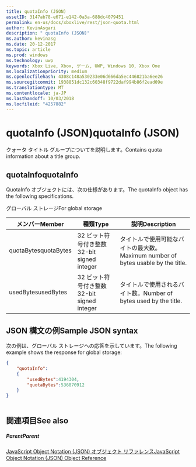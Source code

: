 ```yaml
---
title: quotaInfo (JSON)
assetID: 3147ab78-e671-e142-0a3a-688dc4079451
permalink: en-us/docs/xboxlive/rest/json-quota.html
author: KevinAsgari
description: " quotaInfo (JSON)"
ms.author: kevinasg
ms.date: 20-12-2017
ms.topic: article
ms.prod: windows
ms.technology: uwp
keywords: Xbox Live, Xbox, ゲーム, UWP, Windows 10, Xbox One
ms.localizationpriority: medium
ms.openlocfilehash: 4308c148a530233e06d666da5ec446821ba6ee26
ms.sourcegitcommit: 1938851dc132c60348f9722daf994b86f2ead09e
ms.translationtype: MT
ms.contentlocale: ja-JP
ms.lasthandoff: 10/03/2018
ms.locfileid: "4257882"
---
```

# <a name="quotainfo-json"></a><span data-ttu-id="d8ce1-104">quotaInfo (JSON)</span><span class="sxs-lookup"><span data-stu-id="d8ce1-104">quotaInfo (JSON)</span></span>
<span data-ttu-id="d8ce1-105">クォータ タイトル グループについてを説明します。</span><span class="sxs-lookup"><span data-stu-id="d8ce1-105">Contains quota information about a title group.</span></span> 
<a id="ID4EN"></a>

 
## <a name="quotainfo"></a><span data-ttu-id="d8ce1-106">quotaInfo</span><span class="sxs-lookup"><span data-stu-id="d8ce1-106">quotaInfo</span></span>
 
<span data-ttu-id="d8ce1-107">QuotaInfo オブジェクトには、次の仕様があります。</span><span class="sxs-lookup"><span data-stu-id="d8ce1-107">The quotaInfo object has the following specifications.</span></span>
 
<span data-ttu-id="d8ce1-108">グローバル ストレージ</span><span class="sxs-lookup"><span data-stu-id="d8ce1-108">For global storage</span></span>
 
| <span data-ttu-id="d8ce1-109">メンバー</span><span class="sxs-lookup"><span data-stu-id="d8ce1-109">Member</span></span>| <span data-ttu-id="d8ce1-110">種類</span><span class="sxs-lookup"><span data-stu-id="d8ce1-110">Type</span></span>| <span data-ttu-id="d8ce1-111">説明</span><span class="sxs-lookup"><span data-stu-id="d8ce1-111">Description</span></span>| 
| --- | --- | --- | 
| <span data-ttu-id="d8ce1-112">quotaBytes</span><span class="sxs-lookup"><span data-stu-id="d8ce1-112">quotaBytes</span></span>| <span data-ttu-id="d8ce1-113">32 ビット符号付き整数</span><span class="sxs-lookup"><span data-stu-id="d8ce1-113">32-bit signed integer</span></span> | <span data-ttu-id="d8ce1-114">タイトルで使用可能なバイトの最大数。</span><span class="sxs-lookup"><span data-stu-id="d8ce1-114">Maximum number of bytes usable by the title.</span></span>| 
| <span data-ttu-id="d8ce1-115">usedBytes</span><span class="sxs-lookup"><span data-stu-id="d8ce1-115">usedBytes</span></span>| <span data-ttu-id="d8ce1-116">32 ビット符号付き整数</span><span class="sxs-lookup"><span data-stu-id="d8ce1-116">32-bit signed integer</span></span> | <span data-ttu-id="d8ce1-117">タイトルで使用されるバイト数。</span><span class="sxs-lookup"><span data-stu-id="d8ce1-117">Number of bytes used by the title.</span></span>| 
  
<a id="ID4EXB"></a>

 
## <a name="sample-json-syntax"></a><span data-ttu-id="d8ce1-118">JSON 構文の例</span><span class="sxs-lookup"><span data-stu-id="d8ce1-118">Sample JSON syntax</span></span>
 
<span data-ttu-id="d8ce1-119">次の例は、グローバル ストレージへの応答を示しています。</span><span class="sxs-lookup"><span data-stu-id="d8ce1-119">The following example shows the response for global storage:</span></span>
 

```json
{
    "quotaInfo":
    {
        "usedBytes":4194304,
        "quotaBytes":536870912
    }
}
      
```

  
<a id="ID4ECC"></a>

 
## <a name="see-also"></a><span data-ttu-id="d8ce1-120">関連項目</span><span class="sxs-lookup"><span data-stu-id="d8ce1-120">See also</span></span>
 
<a id="ID4EEC"></a>

 
##### <a name="parent"></a><span data-ttu-id="d8ce1-121">Parent</span><span class="sxs-lookup"><span data-stu-id="d8ce1-121">Parent</span></span> 

[<span data-ttu-id="d8ce1-122">JavaScript Object Notation (JSON) オブジェクト リファレンス</span><span class="sxs-lookup"><span data-stu-id="d8ce1-122">JavaScript Object Notation (JSON) Object Reference</span></span>](atoc-xboxlivews-reference-json.md)

   